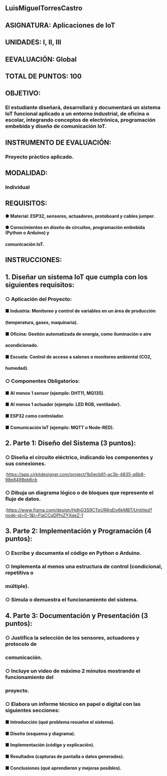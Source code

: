##  LuisMiguelTorresCastro
##  ASIGNATURA: Aplicaciones de IoT
##  UNIDADES: I, II, III
##  EEVALUACIÓN: Global
##  TOTAL DE PUNTOS: 100

##  OBJETIVO:
###  El estudiante diseñará, desarrollará y documentará un sistema IoT funcional aplicado   a un entorno industrial, de oficina o escolar, integrando conceptos de electrónica,  programación embebida y diseño de comunicación IoT.

## INSTRUMENTO DE EVALUACIÓN:
### Proyecto práctico aplicado.
## MODALIDAD:
### Individual
## REQUISITOS:
#### ● Material: ESP32, sensores, actuadores, protoboard y cables jumper.
#### ● Conocimientos en diseño de circuitos, programación embebida (Python o Arduino) y
####   comunicación IoT.

## INSTRUCCIONES:
## 1. Diseñar un sistema IoT que cumpla con los siguientes requisitos:
### ○ Aplicación del Proyecto:
#### ■ Industria: Monitoreo y control de variables en un área de producción
#### (temperatura, gases, maquinaria).
#### ■ Oficina: Gestión automatizada de energía, como iluminación o aire
#### acondicionado.
#### ■ Escuela: Control de acceso a salones o monitoreo ambiental (CO2,
#### humedad).

### ○ Componentes Obligatorios:
#### ■ Al menos 1 sensor (ejemplo: DHT11, MQ135).
#### ■ Al menos 1 actuador (ejemplo: LED RGB, ventilador).
#### ■ ESP32 como controlador.
#### ■ Comunicación IoT (ejemplo: MQTT o Node-RED).

## 2. Parte 1: Diseño del Sistema (3 puntos):
### ○ Diseña el circuito eléctrico, indicando los componentes y sus conexiones.
:https://app.cirkitdesigner.com/project/1b0ecb61-ac3b-4835-a6b8-98e8498eb6cb
### ○ Dibuja un diagrama lógico o de bloques que represente el flujo de datos.
:https://www.figma.com/design/HdhG3S9CTpUR6gEjy6kMBT/Untitled?node-id=0-1&t=FIaCCqDPhiZYXqeZ-1
## 3. Parte 2: Implementación y Programación (4 puntos):
### ○ Escribe y documenta el código en Python o Arduino.
### ○ Implementa al menos una estructura de control (condicional, repetitiva o
###   múltiple).
### ○ Simula o demuestra el funcionamiento del sistema.
## 4. Parte 3: Documentación y Presentación (3 puntos):
### ○ Justifica la selección de los sensores, actuadores y protocolo de
###   comunicación.
### ○ Incluye un video de máximo 2 minutos mostrando el funcionamiento del
###   proyecto.
### ○ Elabora un informe técnico en papel o digital con las siguientes secciones:
#### ■ Introducción (qué problema resuelve el sistema).
#### ■ Diseño (esquema y diagrama).
#### ■ Implementación (código y explicación).
#### ■ Resultados (capturas de pantalla o datos generados).
#### ■ Conclusiones (qué aprendieron y mejoras posibles).
